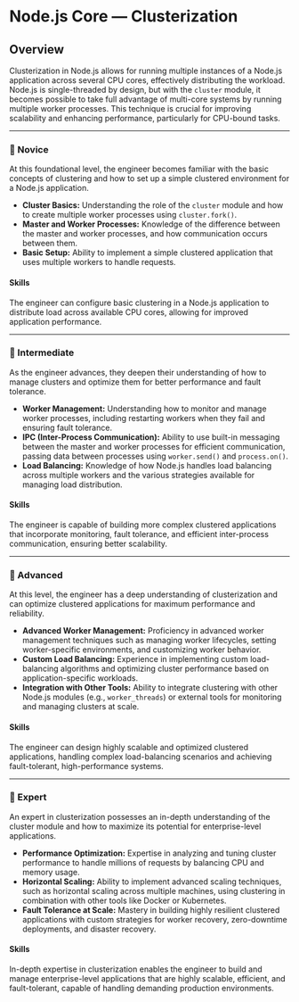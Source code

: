 # Node.js Core — **Clusterization**

## Overview
Clusterization in Node.js allows for running multiple instances of a Node.js application across several CPU cores, effectively distributing the workload. Node.js is single-threaded by design, but with the `cluster` module, it becomes possible to take full advantage of multi-core systems by running multiple worker processes. This technique is crucial for improving scalability and enhancing performance, particularly for CPU-bound tasks.

---

### 🌱 Novice
At this foundational level, the engineer becomes familiar with the basic concepts of clustering and how to set up a simple clustered environment for a Node.js application.

- **Cluster Basics:** Understanding the role of the `cluster` module and how to create multiple worker processes using `cluster.fork()`.
- **Master and Worker Processes:** Knowledge of the difference between the master and worker processes, and how communication occurs between them.
- **Basic Setup:** Ability to implement a simple clustered application that uses multiple workers to handle requests.

#### Skills
The engineer can configure basic clustering in a Node.js application to distribute load across available CPU cores, allowing for improved application performance.

---

### 🌿 Intermediate
As the engineer advances, they deepen their understanding of how to manage clusters and optimize them for better performance and fault tolerance.

- **Worker Management:** Understanding how to monitor and manage worker processes, including restarting workers when they fail and ensuring fault tolerance.
- **IPC (Inter-Process Communication):** Ability to use built-in messaging between the master and worker processes for efficient communication, passing data between processes using `worker.send()` and `process.on()`.
- **Load Balancing:** Knowledge of how Node.js handles load balancing across multiple workers and the various strategies available for managing load distribution.

#### Skills
The engineer is capable of building more complex clustered applications that incorporate monitoring, fault tolerance, and efficient inter-process communication, ensuring better scalability.

---

### 🌳 Advanced
At this level, the engineer has a deep understanding of clusterization and can optimize clustered applications for maximum performance and reliability.

- **Advanced Worker Management:** Proficiency in advanced worker management techniques such as managing worker lifecycles, setting worker-specific environments, and customizing worker behavior.
- **Custom Load Balancing:** Experience in implementing custom load-balancing algorithms and optimizing cluster performance based on application-specific workloads.
- **Integration with Other Tools:** Ability to integrate clustering with other Node.js modules (e.g., `worker_threads`) or external tools for monitoring and managing clusters at scale.

#### Skills
The engineer can design highly scalable and optimized clustered applications, handling complex load-balancing scenarios and achieving fault-tolerant, high-performance systems.

---

### 🚀 Expert
An expert in clusterization possesses an in-depth understanding of the cluster module and how to maximize its potential for enterprise-level applications.

- **Performance Optimization:** Expertise in analyzing and tuning cluster performance to handle millions of requests by balancing CPU and memory usage.
- **Horizontal Scaling:** Ability to implement advanced scaling techniques, such as horizontal scaling across multiple machines, using clustering in combination with other tools like Docker or Kubernetes.
- **Fault Tolerance at Scale:** Mastery in building highly resilient clustered applications with custom strategies for worker recovery, zero-downtime deployments, and disaster recovery.

#### Skills
In-depth expertise in clusterization enables the engineer to build and manage enterprise-level applications that are highly scalable, efficient, and fault-tolerant, capable of handling demanding production environments.
